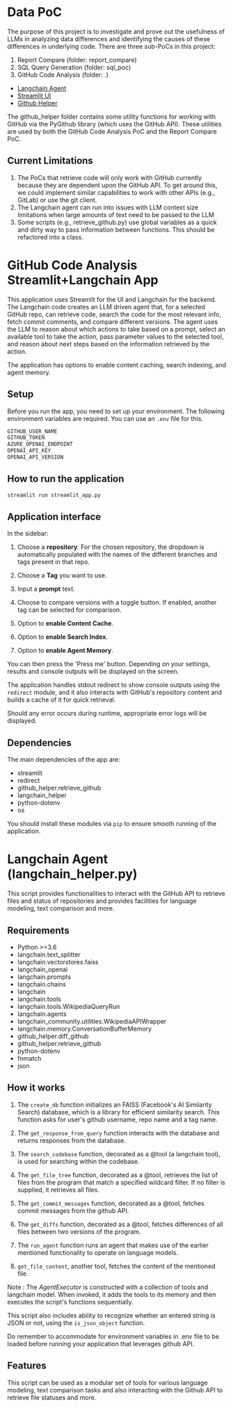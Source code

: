 # Data PoC
The purpose of this project is to investigate and prove out the usefulness of LLMs in analyzing data differences and identifying the causes of these differences in underlying code.  There are three sub-PoCs in this project:

1. Report Compare (folder: report_compare)
2. SQL Query Generation (folder: sql_poc)
3. GitHub Code Analysis (folder: .)
  - [Langchain Agent](#Langchain-Agent-(langchain_helper.py))
  - [Streamlit UI](#GitHub-Code-Analysis-Streamlit+Langchain-App)
  - [Github Helper](/github_helper/readme.md)

The github_helper folder contains some utility functions for working with GitHub via the PyGithub library (which uses the GitHub API).  These utilities are used by both the GitHub Code Analysis PoC and the Report Compare PoC.

## Current Limitations

1. The PoCs that retrieve code will only work with GitHub currently because they are dependent upon the GitHub API.  To get around this, we could implement similar capabilities to work with other APIs (e.g., GitLab) or use the git client.
2. The Langchain agent can run into issues with LLM context size limitations when large amounts of text need to be passed to the LLM
3. Some scripts (e.g., retrieve_github.py) use global variables as a quick and dirty way to pass information between functions.  This should be refactored into a class.

# GitHub Code Analysis Streamlit+Langchain App

This application uses Streamlit for the UI and Langchain for the backend.  The Langchain code creates an LLM driven agent that, for a selected GitHub repo, can retrieve code, search the code for the most relevant info, fetch commit comments, and compare different versions.  The agent uses the LLM to reason about which actions to take based on a prompt, select an available tool to take the action, pass parameter values to the selected tool, and reason about next steps based on the information retrieved by the action.

The application has options to enable content caching, search indexing, and agent memory.

## Setup

Before you run the app, you need to set up your environment. The following environment variables are required. You can use an `.env` file for this.

```bash
GITHUB_USER_NAME
GITHUB_TOKEN
AZURE_OPENAI_ENDPOINT
OPENAI_API_KEY
OPENAI_API_VERSION
```

## How to run the application

```bash
streamlit run streamlit_app.py
```

## Application interface

In the sidebar:

1. Choose a **repository**. For the chosen repository, the dropdown is automatically populated with the names of the different branches and tags present in that repo.

2. Choose a **Tag** you want to use. 

3. Input a **prompt** text.

4. Choose to compare versions with a toggle button. If enabled, another tag can be selected for comparison.

5. Option to **enable Content Cache**.

6. Option to **enable Search Index**.

7. Option to **enable Agent Memory**.

You can then press the 'Press me' button. Depending on your settings, results and console outputs will be displayed on the screen.

The application handles stdout redirect to show console outputs using the `redirect` module, and it also interacts with GitHub's repository content and builds a cache of it for quick retrieval.

Should any error occurs during runtime, appropriate error logs will be displayed.

## Dependencies

The main dependencies of the app are:

- streamlit
- redirect
- github_helper.retrieve_github
- langchain_helper
- python-dotenv
- os

You should install these modules via `pip` to ensure smooth running of the application.

# Langchain Agent (langchain_helper.py)

This script provides functionalities to interact with the GitHub API to retrieve files and status of repositories and provides facilities for language modeling, text comparison and more.

## Requirements
- Python >=3.6
- langchain.text_splitter
- langchain.vectorstores.faiss
- langchain_openai
- langchain.prompts
- langchain.chains
- langchain 
- langchain.tools
- langchain.tools.WikipediaQueryRun
- langchain.agents
- langchain_community.utilities.WikipediaAPIWrapper
- langchain.memory.ConversationBufferMemory
- github_helper.diff_github
- github_helper.retrieve_github
- python-dotenv
- fnmatch
- json

## How it works

1. The `create_db` function initializes an FAISS (Facebook's AI Similarity Search) database, which is a library for efficient similarity search. This function asks for user's github username, repo name and a tag name. 

2. The `get_response_from_query` function interacts with the database and returns responses from the database.

3. The `search_codebase` function, decorated as a @tool (a langchain tool), is used for searching within the codebase.

4. The `get_file_tree` function, decorated as a @tool, retrieves the list of files from the program that match a specified wildcard filter. If no filter is supplied, it retrieves all files.

5. The `get_commit_messages` function, decorated as a @tool, fetches commit messages from the github API.

6. The `get_diffs` function, decorated as a @tool, fetches differences of all files between two versions of the program.

7. The `run_agent` function runs an agent that makes use of the earlier mentioned functionality to operate on language models.

8. `get_file_content`, another tool, fetches the content of the mentioned file.

Note : The *AgentExecutor* is constructed with a collection of tools and langchain model. When invoked, it adds the tools to its memory and then executes the script's functions sequentially. 

This script also includes ability to recognize whether an entered string is JSON or not, using the `is_json_object` function. 

Do remember to accommodate for environment variables in .env file to be loaded before running your application that leverages github API. 

## Features
This script can be used as a modular set of tools for various language modeling, text comparison tasks and also interacting with the Github API to retrieve file statuses and more.
